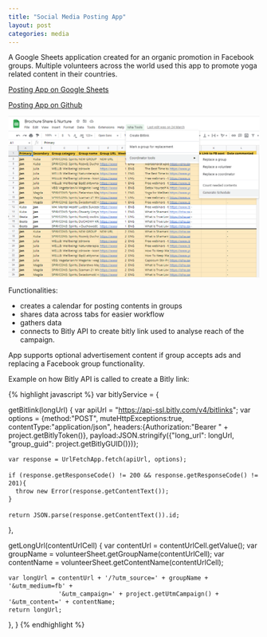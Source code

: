 ```yaml
---
title: "Social Media Posting App"
layout: post
categories: media
---
```


A Google Sheets application created for an organic promotion in Facebook groups. Multiple volunteers across the world used this app to promote yoga related content in their countries.

[Posting App on Google Sheets][posting-app]

[Posting App on Github][github]

![Social Media Posting App](/assets/posting-app-thumbnail.JPG)


Functionalities:
- creates a calendar for posting contents in groups
- shares data across tabs for easier workflow
- gathers data
- connects to Bitly API to create bitly link used to analyse reach of the campaign.

App supports optional advertisement content if group accepts ads and replacing a Facebook group functionality.

Example on how Bitly API is called to create a Bitly link:

{% highlight javascript %}
var bitlyService = {
  
  getBitlink(longUrl) { 
    var apiUrl = "https://api-ssl.bitly.com/v4/bitlinks";
    var options = {method:"POST", muteHttpExceptions:true, contentType:"application/json", headers:{Authorization:"Bearer " + project.getBitlyToken()},
                   payload:JSON.stringify({"long_url": longUrl, "group_guid": project.getBitlyGUID()})};
          
    var response = UrlFetchApp.fetch(apiUrl, options);
    
    if (response.getResponseCode() != 200 && response.getResponseCode() != 201){
      throw new Error(response.getContentText());
    }
    
    return JSON.parse(response.getContentText()).id;
  },
    
  getLongUrl(contentUrlCell) {
    var contentUrl = contentUrlCell.getValue();
    var groupName = volunteerSheet.getGroupName(contentUrlCell);
    var contentName = volunteerSheet.getContentName(contentUrlCell);
    
    var longUrl = contentUrl + '/?utm_source=' + groupName + '&utm_medium=fb' +
                  '&utm_campaign=' + project.getUtmCampaign() + '&utm_content=' + contentName;
    return longUrl;
  },
}
{% endhighlight %}

[posting-app]: https://docs.google.com/spreadsheets/d/1aEwVAFVsE5zDzhRyN-DG1fK8AJcUzxy-IGMHVpcl6wY/edit#gid=1071128398
[github]: https://github.com/viktorbobinski/Share-Nurture-Posting-App
